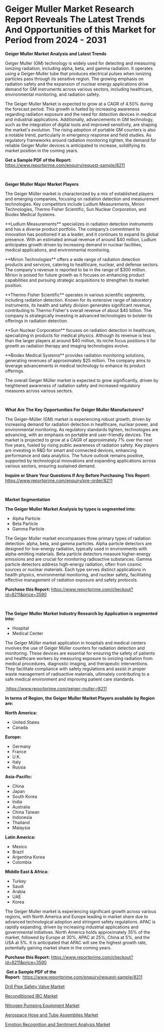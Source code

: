 <p><h1>Geiger Muller Market Research Report Reveals The Latest Trends And Opportunities of this Market for Period from 2024 - 2031</h1></p><p><strong>Geiger Muller Market Analysis and Latest Trends</strong></p>
<p><p>Geiger Muller (GM) technology is widely used for detecting and measuring ionizing radiation, including alpha, beta, and gamma radiation. It operates using a Geiger-Muller tube that produces electrical pulses when ionizing particles pass through its sensitive region. The growing emphasis on radiation safety and the expansion of nuclear energy applications drive demand for GM instruments across various sectors, including healthcare, environmental monitoring, and radiation safety.</p><p>The Geiger Muller Market is expected to grow at a CAGR of 4.50% during the forecast period. This growth is fueled by increasing awareness regarding radiation exposure and the need for detection devices in medical and industrial applications. Additionally, advancements in GM technology, such as the integration of digital tools and improved sensitivity, are shaping the market's evolution. The rising adoption of portable GM counters is also a notable trend, particularly in emergency response and field studies. As regulatory frameworks around radiation monitoring tighten, the demand for reliable Geiger Muller devices is anticipated to increase, solidifying its market position in the coming years.</p></p>
<p><strong>Get a Sample PDF of the Report:&nbsp;</strong> <a href="https://www.reportprime.com/enquiry/request-sample/8211?utm_campaign=1841&utm_medium=2&utm_source=Github&utm_content=ia&utm_term=26112024&utm_id=geiger-muller">https://www.reportprime.com/enquiry/request-sample/8211</a></p>
<p>&nbsp;</p>
<p><strong>Geiger Muller Major Market Players</strong></p>
<p><p>The Geiger Müller market is characterized by a mix of established players and emerging companies, focusing on radiation detection and measurement technologies. Key competitors include Ludlum Measurements, Mirion Technologies, Thermo Fisher Scientific, Sun Nuclear Corporation, and Biodex Medical Systems.</p><p>**Ludlum Measurements** specializes in radiation detection instruments and has a diverse product portfolio. The company’s commitment to innovation has positioned it as a leader, and it continues to expand its global presence. With an estimated annual revenue of around $40 million, Ludlum anticipates growth driven by increasing demand in nuclear facilities, medical applications, and environmental monitoring.</p><p>**Mirion Technologies** offers a wide range of radiation detection products and services, catering to healthcare, nuclear, and defense sectors. The company's revenue is reported to be in the range of $300 million. Mirion is poised for future growth as it focuses on enhancing product capabilities and pursuing strategic acquisitions to strengthen its market position.</p><p>**Thermo Fisher Scientific** operates in various scientific segments, including radiation detection. Known for its extensive range of laboratory instruments, its health and safety division generates significant revenue, contributing to Thermo Fisher's overall revenue of about $40 billion. The company is strategically investing in advanced technologies to bolster its offerings in radiation detection.</p><p>**Sun Nuclear Corporation** focuses on radiation detection in healthcare, specializing in products for medical physics. Although its revenue is less than the larger players at around $40 million, its niche focus positions it for growth as radiation therapy and imaging technologies evolve.</p><p>**Biodex Medical Systems** provides radiation monitoring solutions, generating revenues of approximately $25 million. The company aims to leverage advancements in medical technology to enhance its product offerings.</p><p>The overall Geiger Müller market is expected to grow significantly, driven by heightened awareness of radiation safety and increased regulatory measures across various sectors.</p></p>
<p>&nbsp;</p>
<p><strong>What Are The Key Opportunities For Geiger Muller Manufacturers?</strong></p>
<p><p>The Geiger-Müller (GM) market is experiencing robust growth, driven by increasing demand for radiation detection in healthcare, nuclear power, and environmental monitoring. As regulatory standards tighten, technologies are advancing, with an emphasis on portable and user-friendly devices. The market is projected to grow at a CAGR of approximately 7% over the next five years, fueled by rising public awareness of radiation safety. Key players are investing in R&D for smart and connected devices, enhancing performance and data analytics. The future outlook remains positive, supported by technological innovations and expanding applications across various sectors, ensuring sustained demand.</p></p>
<p><strong>Inquire or Share Your Questions If Any Before Purchasing This Report:</strong> <a href="https://www.reportprime.com/enquiry/pre-order/8211?utm_campaign=1841&utm_medium=2&utm_source=Github&utm_content=ia&utm_term=26112024&utm_id=geiger-muller">https://www.reportprime.com/enquiry/pre-order/8211</a></p>
<p>&nbsp;</p>
<p><strong>Market Segmentation</strong></p>
<p><strong>The Geiger Muller Market Analysis by types is segmented into:</strong></p>
<p><ul><li>Alpha Particle</li><li>Beta Particle</li><li>Gamma Particle</li></ul></p>
<p><p>The Geiger Muller market encompasses three primary types of radiation detection: alpha, beta, and gamma particles. Alpha particle detectors are designed for low-energy radiation, typically used in environments with alpha-emitting materials. Beta particle detectors measure higher-energy emissions and are crucial for monitoring radioactive substances. Gamma particle detectors address high-energy radiation, often from cosmic sources or nuclear materials. Each type serves distinct applications in health physics, environmental monitoring, and nuclear safety, facilitating effective management of radiation exposure and safety protocols.</p></p>
<p><strong>Purchase this Report:&nbsp;</strong><a href="https://www.reportprime.com/checkout?id=8211&price=3590&utm_campaign=1841&utm_medium=2&utm_source=Github&utm_content=ia&utm_term=26112024&utm_id=geiger-muller">https://www.reportprime.com/checkout?id=8211&price=3590</a></p>
<p>&nbsp;</p>
<p><strong>The Geiger Muller Market Industry Research by Application is segmented into:</strong></p>
<p><ul><li>Hospital</li><li>Medical Center</li></ul></p>
<p><p>The Geiger Müller market application in hospitals and medical centers involves the use of Geiger Müller counters for radiation detection and monitoring. These devices are essential for ensuring the safety of patients and healthcare workers by measuring exposure to ionizing radiation from medical procedures, diagnostic imaging, and therapeutic interventions. They facilitate compliance with safety regulations and assist in proper waste management of radioactive materials, ultimately contributing to a safe medical environment and improving patient care standards.</p></p>
<p><a href="https://www.reportprime.com/geiger-muller-r8211?utm_campaign=1841&utm_medium=2&utm_source=Github&utm_content=ia&utm_term=26112024&utm_id=geiger-muller">&nbsp;https://www.reportprime.com/geiger-muller-r8211</a></p>
<p><strong>In terms of Region, the Geiger Muller Market Players available by Region are:</strong></p>
<p>
    <p> <strong> North America: </strong>
        <ul>
            <li>United States</li>
            <li>Canada</li>
        </ul>
        </p> 
    <p> <strong> Europe: </strong>
        <ul>
            <li>Germany</li>
            <li>France</li>
            <li>U.K.</li>
            <li>Italy</li>
            <li>Russia</li>
        </ul>
        </p> 
    <p> <strong> Asia-Pacific: </strong>
        <ul>
            <li>China</li>
            <li>Japan</li>
            <li>South Korea</li>
            <li>India</li>
            <li>Australia</li>
            <li>China Taiwan</li>
            <li>Indonesia</li>
            <li>Thailand</li>
            <li>Malaysia</li>
        </ul>
        </p> 
    <p> <strong> Latin America: </strong>
        <ul>
            <li>Mexico</li>
            <li>Brazil</li>
            <li>Argentina Korea</li>
            <li>Colombia</li>
        </ul>
        </p> 
    <p> <strong> Middle East & Africa: </strong>
        <ul>
            <li>Turkey</li>
            <li>Saudi</li>
            <li>Arabia</li>
            <li>UAE</li>
            <li>Korea</li>
        </ul>
    </p>
    </p>
<p><p>The Geiger Muller market is experiencing significant growth across various regions, with North America and Europe leading in market share due to advanced technological adoption and stringent safety regulations. APAC is rapidly expanding, driven by increasing industrial applications and governmental initiatives. North America holds approximately 35% of the market, followed by Europe at 30%, APAC at 25%, China at 5%, and the USA at 5%. It is anticipated that APAC will see the highest growth rate, potentially gaining market share in the coming years.</p></p>
<p><strong>Purchase this Report: </strong><a href="https://www.reportprime.com/checkout?id=8211&price=3590&utm_campaign=1841&utm_medium=2&utm_source=Github&utm_content=ia&utm_term=26112024&utm_id=geiger-muller">https://www.reportprime.com/checkout?id=8211&price=3590</a></p>
<p>&nbsp;<strong>Get a Sample PDF of the Report:&nbsp;&nbsp;</strong><a href="https://www.reportprime.com/enquiry/request-sample/8211?utm_campaign=1841&utm_medium=2&utm_source=Github&utm_content=ia&utm_term=26112024&utm_id=geiger-muller">https://www.reportprime.com/enquiry/request-sample/8211</a></p>
<p><strong></strong></p>
<p><p><a href="https://www.linkedin.com/pulse/drill-pipe-safety-valve-market-analysis-size-dynamics-rtgnc?utm_campaign=1841&utm_medium=2&utm_source=Github&utm_content=ia&utm_term=26112024&utm_id=geiger-muller">Drill Pipe Safety Valve Market</a></p><p><a href="https://www.linkedin.com/pulse/reconditioned-ibc-market-global-analysis-trends-forecasts-ozhic?utm_campaign=1841&utm_medium=2&utm_source=Github&utm_content=ia&utm_term=26112024&utm_id=geiger-muller">Reconditioned IBC Market</a></p><p><a href="https://www.linkedin.com/pulse/global-nitrogen-pumping-equipment-market-product-types-nafnc?utm_campaign=1841&utm_medium=2&utm_source=Github&utm_content=ia&utm_term=26112024&utm_id=geiger-muller">Nitrogen Pumping Equipment Market</a></p><p><a href="https://issuu.com/reportprime-2/docs/aerospace-hose-and-tube-assemblies-_6868ae549eb3d6?utm_campaign=1841&utm_medium=2&utm_source=Github&utm_content=ia&utm_term=26112024&utm_id=geiger-muller">Aerospace Hose and Tube Assemblies Market</a></p><p><a href="https://issuu.com/reportprime-2/docs/emotion-recognition-and-sentiment-a_c474fc4ea56e8d?utm_campaign=1841&utm_medium=2&utm_source=Github&utm_content=ia&utm_term=26112024&utm_id=geiger-muller">Emotion Recognition and Sentiment Analysis Market</a></p></p>